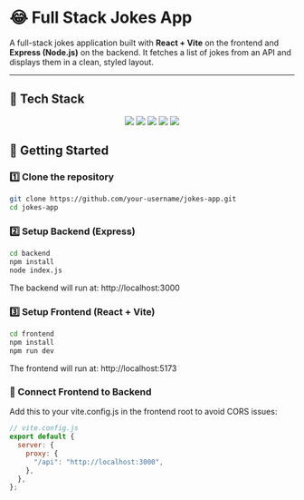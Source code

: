 # 😂 Full Stack Jokes App

A full-stack jokes application built with **React + Vite** on the frontend and **Express (Node.js)** on the backend. It fetches a list of jokes from an API and displays them in a clean, styled layout.

---

## 🧰 Tech Stack

<div align="center">
  
  <img src="https://img.shields.io/badge/Vite-646CFF?style=for-the-badge&logo=vite&logoColor=white" />
  <img src="https://img.shields.io/badge/React-20232A?style=for-the-badge&logo=react&logoColor=61DAFB" />
  <img src="https://img.shields.io/badge/Node.js-339933?style=for-the-badge&logo=nodedotjs&logoColor=white" />
  <img src="https://img.shields.io/badge/Express.js-000000?style=for-the-badge&logo=express&logoColor=white" />
  <img src="https://img.shields.io/badge/Axios-5A29E4?style=for-the-badge&logo=axios&logoColor=white" />

</div>

## 🚀 Getting Started

### 1️⃣ Clone the repository

```bash
git clone https://github.com/your-username/jokes-app.git
cd jokes-app
```

### 2️⃣ Setup Backend (Express)

```bash
cd backend
npm install
node index.js
```

The backend will run at: http://localhost:3000

### 3️⃣ Setup Frontend (React + Vite)

```bash
cd frontend
npm install
npm run dev
```

The frontend will run at: http://localhost:5173

### 🔁 Connect Frontend to Backend

Add this to your vite.config.js in the frontend root to avoid CORS issues:

```js
// vite.config.js
export default {
  server: {
    proxy: {
      "/api": "http://localhost:3000",
    },
  },
};
```
